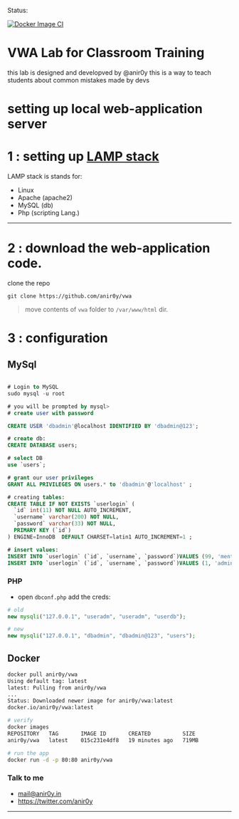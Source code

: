 Status:

[![Docker Image CI](https://github.com/anir0y/vwa/actions/workflows/docker-image.yml/badge.svg?branch=main)](https://github.com/anir0y/vwa/actions/workflows/docker-image.yml)

# VWA Lab for Classroom Training

this lab is designed and developved by @anir0y this is a way to teach students about common mistakes made by devs


# setting up local web-application server

# 1 : setting up [LAMP stack](https://notes.anir0y.in/ubuntu-installing-lamp-stack)

LAMP stack is stands for: 

* Linux
* Apache (apache2)
* MySQL	(db)
* Php 	(scripting Lang.)

---

# 2 : download the web-application code.

clone the repo

`git clone https://github.com/anir0y/vwa`

>  move contents of `vwa` folder to `/var/www/html` dir. 

# 3 : configuration

## MySql

```sql

# Login to MySQL
sudo mysql -u root 

# you will be prompted by mysql>
# create user with password

CREATE USER 'dbadmin'@localhost IDENTIFIED BY 'dbadmin@123';

# create db:
CREATE DATABASE users;

# select DB
use `users`;

# grant our user privileges
GRANT ALL PRIVILEGES ON users.* to 'dbadmin'@'localhost' ;

# creating tables:
CREATE TABLE IF NOT EXISTS `userlogin` (
  `id` int(11) NOT NULL AUTO_INCREMENT,
  `username` varchar(200) NOT NULL,
  `password` varchar(33) NOT NULL,
  PRIMARY KEY (`id`)
) ENGINE=InnoDB  DEFAULT CHARSET=latin1 AUTO_INCREMENT=1 ;

# insert values:
INSERT INTO `userlogin` (`id`, `username`, `password`)VALUES (99, 'mentor', 'a1857b83457cfef98da22fefa2fdd3ba');
INSERT INTO `userlogin` (`id`, `username`, `password`)VALUES (1, 'admin', 'a1857b83457cfef98da22fefa2fdd3ba');
```

### PHP

* open `dbconf.php` add the creds:

```php
# old
new mysqli("127.0.0.1", "useradm", "useradm", "userdb");

# new
new mysqli("127.0.0.1", "dbadmin", "dbadmin@123", "users");
```

## Docker 

```bash
docker pull anir0y/vwa
Using default tag: latest
latest: Pulling from anir0y/vwa
...
Status: Downloaded newer image for anir0y/vwa:latest
docker.io/anir0y/vwa:latest

# verify
docker images                    
REPOSITORY   TAG       IMAGE ID       CREATED          SIZE
anir0y/vwa   latest    015c231e4df8   19 minutes ago   719MB

# run the app
docker run -d -p 80:80 anir0y/vwa
```



### Talk to me 

  - mail@anir0y.in
  - https://twitter.com/anir0y
 
  
---
